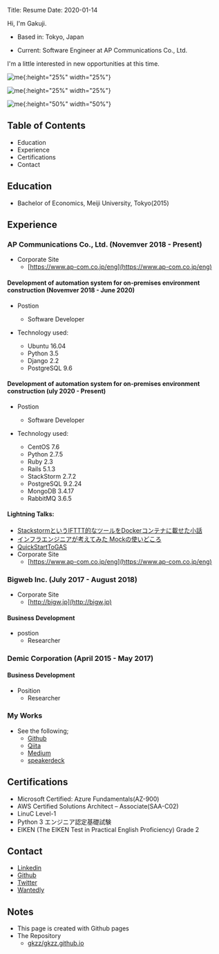 Title: Resume
Date: 2020-01-14

Hi, I'm Gakuji.


- Based in: Tokyo, Japan

- Current: Software Engineer at AP Communications Co., Ltd.


I'm a little interested in new opportunities at this time.

![me]({static}images/myProfile20200223.png){:height="25%" width="25%"}

![me]({static}images/lt_st2.png){:height="25%" width="25%"}

![me]({static}images/lt_st2_review.png){:height="50%" width="50%"}


## Table of Contents


- Education
- Experience
- Certifications
- Contact


## Education

- Bachelor of Economics, Meiji University, Tokyo(2015)


## Experience

### AP Communications Co., Ltd. (Novemver 2018 - Present)

- Corporate Site
    - [https://www.ap-com.co.jp/eng](https://www.ap-com.co.jp/eng)

#### Development of automation system for on-premises environment construction (Novemver 2018 - June 2020)
- Postion
  - Software Developer

- Technology used:
    - Ubuntu 16.04
    - Python 3.5
    - Django 2.2
    - PostgreSQL 9.6

#### Development of automation system for on-premises environment construction (uly 2020 - Present)
- Postion
  - Software Developer

- Technology used:
    - CentOS 7.6
    - Python 2.7.5
    - Ruby 2.3
    - Rails 5.1.3
    - StackStorm 2.7.2
    - PostgreSQL 9.2.24
    - MongoDB 3.4.17
    - RabbitMQ 3.6.5

#### Lightning Talks:
- [StackstormというIFTTT的なツールをDockerコンテナに載せた小話](https://speakerdeck.com/gkzz/stackstormtoiuiftttde-naturuwodockerkontenanizai-setaxiao-hua)
- [インフラエンジニアが考えてみた Mockの使いどころ](https://speakerdeck.com/gkzz/inhuraenziniagakao-etemita-mockfalseshi-idokoro)
- [QuickStartToGAS](https://speakerdeck.com/gkzz/quickstarttogas-445c4c75-c392-45bc-ace2-b74ead488ea9)
- Corporate Site
    - [https://www.ap-com.co.jp/eng](https://www.ap-com.co.jp/eng)

### Bigweb Inc. (July 2017 - August 2018)

- Corporate Site
    - [http://bigw.jp](http://bigw.jp)

#### Business Development
- postion
  - Researcher

### Demic Corporation (April 2015 - May 2017)

#### Business Development
- Position
  - Researcher


### My Works

- See the following;
    - [Github](https://github.com/gkzz)
    - [Qiita](https://qiita.com/gkzz)
    - [Medium](https://medium.com/@gkzz)
    - [speakerdeck](https://speakerdeck.com/gkzz)


## Certifications

- Microsoft Certified: Azure Fundamentals(AZ-900)
- AWS Certified Solutions Architect – Associate(SAA-C02)
- LinuC Level-1
- Python 3 エンジニア認定基礎試験
- EIKEN (The EIKEN Test in Practical English Proficiency) Grade 2

## Contact

- [Linkedin](https://www.linkedin.com/in/gakujitamaki)
- [Github](https://github.com/gkzz)
- [Twitter](https://twitter.com/gkzvoice)
- [Wantedly](https://www.wantedly.com/users/35022785)


## Notes

- This page is created with Github pages
- The Repository
    - [gkzz/gkzz.github.io](https://github.com/gkzz/gkzz.github.io/tree/source)
